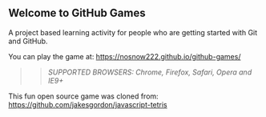 ## Welcome to GitHub Games

A project based learning activity for people who are getting started with Git and GitHub.

You can play the game at: https://nosnow222.github.io/github-games/

>> _*SUPPORTED BROWSERS*: Chrome, Firefox, Safari, Opera and IE9+_

This fun open source game was cloned from: https://github.com/jakesgordon/javascript-tetris

